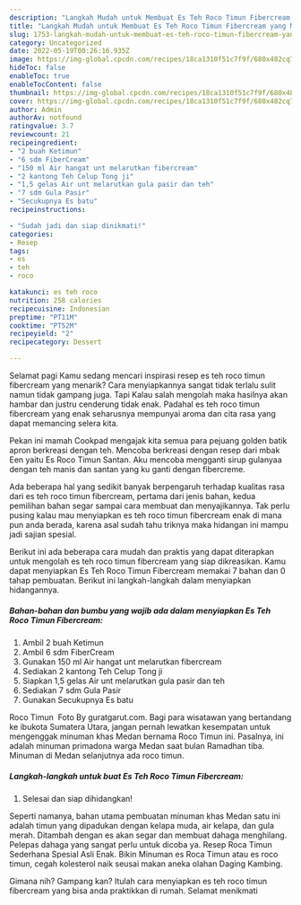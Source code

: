```yaml
---
description: "Langkah Mudah untuk Membuat Es Teh Roco Timun Fibercream yang Menggugah Selera, Buat Buka Puasa Menggugah Selera"
title: "Langkah Mudah untuk Membuat Es Teh Roco Timun Fibercream yang Menggugah Selera, Buat Buka Puasa Menggugah Selera"
slug: 1753-langkah-mudah-untuk-membuat-es-teh-roco-timun-fibercream-yang-menggugah-selera-buat-buka-puasa-menggugah-selera
category: Uncategorized
date: 2022-05-19T00:26:16.935Z
image: https://img-global.cpcdn.com/recipes/18ca1310f51c7f9f/680x482cq70/es-teh-roco-timun-fibercream-foto-resep-utama.jpg
hideToc: false
enableToc: true
enableTocContent: false
thumbnail: https://img-global.cpcdn.com/recipes/18ca1310f51c7f9f/680x482cq70/es-teh-roco-timun-fibercream-foto-resep-utama.jpg
cover: https://img-global.cpcdn.com/recipes/18ca1310f51c7f9f/680x482cq70/es-teh-roco-timun-fibercream-foto-resep-utama.jpg
author: Admin
authorAv: notfound
ratingvalue: 3.7
reviewcount: 21
recipeingredient:
- "2 buah Ketimun"
- "6 sdm FiberCream"
- "150 ml Air hangat unt melarutkan fibercream"
- "2 kantong Teh Celup Tong ji"
- "1,5 gelas Air unt melarutkan gula pasir dan teh"
- "7 sdm Gula Pasir"
- "Secukupnya Es batu"
recipeinstructions:

- "Sudah jadi dan siap dinikmati!"
categories:
- Resep
tags:
- es
- teh
- roco

katakunci: es teh roco 
nutrition: 258 calories
recipecuisine: Indonesian
preptime: "PT11M"
cooktime: "PT52M"
recipeyield: "2"
recipecategory: Dessert

---
```



Selamat pagi Kamu sedang mencari inspirasi resep es teh roco timun fibercream yang menarik? Cara menyiapkannya sangat tidak terlalu sulit namun tidak gampang juga. Tapi Kalau salah mengolah maka hasilnya akan hambar dan justru cenderung tidak enak. Padahal es teh roco timun fibercream yang enak seharusnya mempunyai aroma dan cita rasa yang dapat memancing selera kita.


Pekan ini mamah Cookpad mengajak kita semua para pejuang golden batik apron berkreasi dengan teh. Mencoba berkreasi dengan resep dari mbak Een yaitu Es Roco Timun Santan. Aku mencoba mengganti sirup gulanyaa dengan teh manis dan santan yang ku ganti dengan fibercreme.

Ada beberapa hal yang sedikit banyak berpengaruh terhadap kualitas rasa dari es teh roco timun fibercream, pertama dari jenis bahan, kedua pemilihan bahan segar sampai cara membuat dan menyajikannya. Tak perlu pusing kalau mau menyiapkan es teh roco timun fibercream enak di mana pun anda berada, karena asal sudah tahu triknya maka hidangan ini mampu jadi sajian spesial.


Berikut ini ada beberapa cara mudah dan praktis yang dapat diterapkan untuk mengolah es teh roco timun fibercream yang siap dikreasikan. Kamu dapat menyiapkan Es Teh Roco Timun Fibercream memakai 7 bahan dan 0 tahap pembuatan. Berikut ini langkah-langkah dalam menyiapkan hidangannya.

<!--inarticleads1-->

##### Bahan-bahan dan bumbu yang wajib ada dalam menyiapkan Es Teh Roco Timun Fibercream:

1. Ambil 2 buah Ketimun
1. Ambil 6 sdm FiberCream
1. Gunakan 150 ml Air hangat unt melarutkan fibercream
1. Sediakan 2 kantong Teh Celup Tong ji
1. Siapkan 1,5 gelas Air unt melarutkan gula pasir dan teh
1. Sediakan 7 sdm Gula Pasir
1. Gunakan Secukupnya Es batu


Roco Timun ️ Foto By guratgarut.com. Bagi para wisatawan yang bertandang ke ibukota Sumatera Utara, jangan pernah lewatkan kesempatan untuk mengenggak minuman khas Medan bernama Roco Timun ini. Pasalnya, ini adalah minuman primadona warga Medan saat bulan Ramadhan tiba. Minuman di Medan selanjutnya ada roco timun. 

<!--inarticleads2-->

##### Langkah-langkah untuk buat Es Teh Roco Timun Fibercream:


1. Selesai dan siap dihidangkan!

Seperti namanya, bahan utama pembuatan minuman khas Medan satu ini adalah timun yang dipadukan dengan kelapa muda, air kelapa, dan gula merah. Ditambah dengan es akan segar dan membuat dahaga menghilang. Pelepas dahaga yang sangat perlu untuk dicoba ya. Resep Roca Timun Sederhana Spesial Asli Enak. Bikin Minuman es Roca Timun atau es roco timun, cegah kolesterol naik seusai makan aneka olahan Daging Kambing. 

Gimana nih? Gampang kan? Itulah cara menyiapkan es teh roco timun fibercream yang bisa anda praktikkan di rumah. Selamat menikmati

